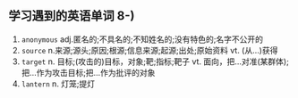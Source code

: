 ## 学习遇到的英语单词 8-)

1. `anonymous`   adj.匿名的;不具名的;不知姓名的;没有特色的;名字不公开的
2. `source` n.来源;源头;原因;根源;信息来源;起源;出处;原始资料 vt. (从…)获得
3. `target` n. 目标;(攻击的)目标，对象;靶;指标;靶子 vt. 面向，把…对准(某群体);把…作为攻击目标;把…作为批评的对象
4. `lantern` n. 灯笼;提灯 
